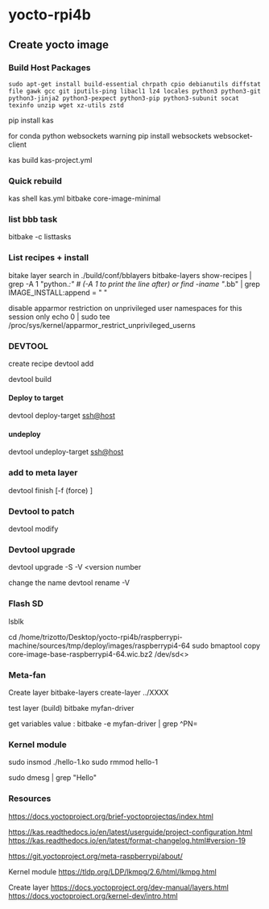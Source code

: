 # yocto-rpi4b


## Create yocto image

### Build Host Packages
```
sudo apt-get install build-essential chrpath cpio debianutils diffstat file gawk gcc git iputils-ping libacl1 lz4 locales python3 python3-git python3-jinja2 python3-pexpect python3-pip python3-subunit socat texinfo unzip wget xz-utils zstd
```

pip install kas

for conda python websockets warning
pip install websockets websocket-client

kas build kas-project.yml


### Quick rebuild
kas shell kas.yml
bitbake core-image-minimal

### list bbb task
 bitbake -c listtasks <recipe>

### List recipes + install
bitake layer search in ./build/conf/bblayers
bitbake-layers show-recipes | grep -A 1 "python.*:" # (-A 1 to print the line after)
or 
find -iname "*.bb" | grep 
IMAGE_INSTALL:append = " <recipe>"


disable apparmor restriction on unprivileged user namespaces for this session only
echo 0 | sudo tee /proc/sys/kernel/apparmor_restrict_unprivileged_userns


### DEVTOOL
create recipe
devtool add <recipe name> <fetch uri>

devtool build <recipe>

#### Deploy to target
devtool deploy-target <recipe name> <ssh@host>

#### undeploy
devtool undeploy-target <recipe name> <ssh@host>

### add to meta layer
devtool finish <recipe> <dest> [-f (force) ]


### Devtool to patch
devtool modify <recipe>

### Devtool upgrade
devtool upgrade <recipe> -S <commit id> -V <version number

change the name
devtool rename <recipe> -V <version number>

### Flash SD

lsblk

cd /home/trizotto/Desktop/yocto-rpi4b/raspberrypi-machine/sources/tmp/deploy/images/raspberrypi4-64
sudo bmaptool copy core-image-base-raspberrypi4-64.wic.bz2 /dev/sd<>


### Meta-fan

Create layer
bitbake-layers create-layer ../XXXX

test layer (build)
bitbake myfan-driver

get variables value : bitbake -e myfan-driver | grep ^PN=

### Kernel module
sudo insmod ./hello-1.ko
sudo rmmod hello-1

sudo dmesg | grep "Hello"

### Resources  
https://docs.yoctoproject.org/brief-yoctoprojectqs/index.html

https://kas.readthedocs.io/en/latest/userguide/project-configuration.html
https://kas.readthedocs.io/en/latest/format-changelog.html#version-19

https://git.yoctoproject.org/meta-raspberrypi/about/

Kernel module
https://tldp.org/LDP/lkmpg/2.6/html/lkmpg.html


Create layer
https://docs.yoctoproject.org/dev-manual/layers.html
https://docs.yoctoproject.org/kernel-dev/intro.html